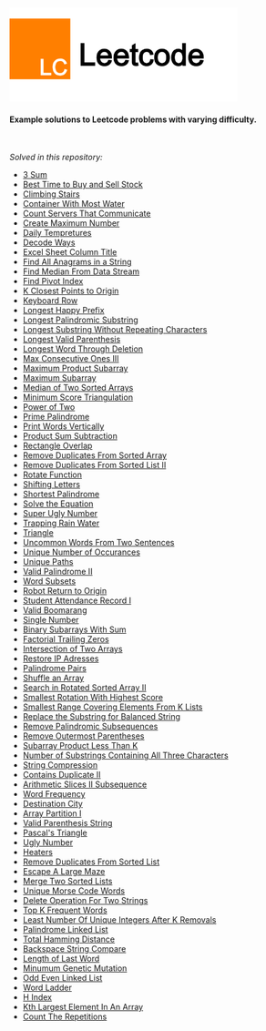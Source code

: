 <img src="https://raw.githubusercontent.com/hershyz/leetcode/master/logo.png"/>
<h4>Example solutions to Leetcode problems with varying difficulty.</h4>
<br>
<p><i>Solved in this repository:</i></p>
<ul>
  <li><a href="https://leetcode.com/problems/3sum/">3 Sum</a></li>
  <li><a href="https://leetcode.com/problems/best-time-to-buy-and-sell-stock/">Best Time to Buy and Sell Stock</a></li>
  <li><a href="https://leetcode.com/problems/climbing-stairs/">Climbing Stairs</a></li>
  <li><a href="https://leetcode.com/problems/container-with-most-water/">Container With Most Water</a></li>
  <li><a href="https://leetcode.com/problems/count-servers-that-communicate/">Count Servers That Communicate</a></li>
  <li><a href="https://leetcode.com/problems/create-maximum-number/">Create Maximum Number</a></li>
  <li><a href="https://leetcode.com/problems/daily-temperatures/">Daily Tempretures</a></li>
  <li><a href="https://leetcode.com/problems/decode-ways/">Decode Ways</a></li>
  <li><a href="https://leetcode.com/problems/excel-sheet-column-title/">Excel Sheet Column Title</a></li>
  <li><a href="https://leetcode.com/problems/find-all-anagrams-in-a-string/">Find All Anagrams in a String</a></li>
  <li><a href="https://leetcode.com/problems/find-median-from-data-stream/">Find Median From Data Stream</a></li>
  <li><a href="https://leetcode.com/problems/find-pivot-index/">Find Pivot Index</a></li>
  <li><a href="https://leetcode.com/problems/k-closest-points-to-origin/">K Closest Points to Origin</a></li>
  <li><a href="https://leetcode.com/problems/keyboard-row/">Keyboard Row</a></li>
  <li><a href="https://leetcode.com/problems/longest-happy-prefix/">Longest Happy Prefix</a></li>
  <li><a href="https://leetcode.com/problems/longest-palindromic-substring/">Longest Palindromic Substring</a></li>
  <li><a href="https://leetcode.com/problems/longest-substring-without-repeating-characters/">Longest Substring Without Repeating Characters</a></li>
  <li><a href="https://leetcode.com/problems/longest-valid-parentheses/">Longest Valid Parenthesis</a></li>
  <li><a href="https://leetcode.com/problems/longest-word-in-dictionary-through-deleting/">Longest Word Through Deletion</a></li>
  <li><a href="https://leetcode.com/problems/max-consecutive-ones-iii/">Max Consecutive Ones III</a></li>
  <li><a href="https://leetcode.com/problems/maximum-product-subarray/">Maximum Product Subarray</a></li>
  <li><a href="https://leetcode.com/problems/maximum-subarray/">Maximum Subarray</a></li>
  <li><a href="https://leetcode.com/problems/median-of-two-sorted-arrays/">Median of Two Sorted Arrays</a></li>
  <li><a href="https://leetcode.com/problems/minimum-score-triangulation-of-polygon/">Minimum Score Triangulation</a></li>
  <li><a href="https://leetcode.com/problems/power-of-two/">Power of Two</a></li>
  <li><a href="https://leetcode.com/problems/prime-palindrome/">Prime Palindrome</a></li>
  <li><a href="https://leetcode.com/problems/print-words-vertically/">Print Words Vertically</a></li>
  <li><a href="https://leetcode.com/problems/subtract-the-product-and-sum-of-digits-of-an-integer/">Product Sum Subtraction</a></li>
  <li><a href="https://leetcode.com/problems/rectangle-overlap/">Rectangle Overlap</a></li>
  <li><a href="https://leetcode.com/problems/remove-duplicates-from-sorted-array/">Remove Duplicates From Sorted Array</a></li>
  <li><a href="https://leetcode.com/problems/remove-duplicates-from-sorted-list-ii/">Remove Duplicates From Sorted List II</a></li>
  <li><a href="https://leetcode.com/problems/rotate-function/">Rotate Function</a></li>
  <li><a href="https://leetcode.com/problems/shifting-letters/">Shifting Letters</a></li>
  <li><a href="https://leetcode.com/problems/shortest-palindrome/">Shortest Palindrome</a></li>
  <li><a href="https://leetcode.com/problems/solve-the-equation/">Solve the Equation</a></li>
  <li><a href="https://leetcode.com/problems/super-ugly-number/">Super Ugly Number</a></li>
  <li><a href="https://leetcode.com/problems/trapping-rain-water/">Trapping Rain Water</a></li>
  <li><a href="https://leetcode.com/problems/triangle/">Triangle</a></li>
  <li><a href="https://leetcode.com/problems/uncommon-words-from-two-sentences/">Uncommon Words From Two Sentences</a></li>
  <li><a href="https://leetcode.com/problems/unique-number-of-occurrences/">Unique Number of Occurances</a></li>
  <li><a href="https://leetcode.com/problems/unique-paths/">Unique Paths</a></li>
  <li><a href="https://leetcode.com/problems/valid-palindrome-ii/">Valid Palindrome II</a></li>
  <li><a href="https://leetcode.com/problems/word-subsets/">Word Subsets</a></li>
  <li><a href="https://leetcode.com/problems/robot-return-to-origin/">Robot Return to Origin</a></li>
  <li><a href="https://leetcode.com/problems/student-attendance-record-i/">Student Attendance Record I</a></li>
  <li><a href="https://leetcode.com/problems/valid-boomerang/">Valid Boomarang</a></li>
  <li><a href="https://leetcode.com/problems/single-number/">Single Number</a></li>
  <li><a href="https://leetcode.com/problems/binary-subarrays-with-sum/">Binary Subarrays With Sum</a></li>
  <li><a href="https://leetcode.com/problems/factorial-trailing-zeroes/">Factorial Trailing Zeros</a></li>
  <li><a href="https://leetcode.com/problems/intersection-of-two-arrays/">Intersection of Two Arrays</a></li>
  <li><a href="https://leetcode.com/problems/restore-ip-addresses/">Restore IP Adresses</a></li>
  <li><a href="https://leetcode.com/problems/palindrome-pairs/">Palindrome Pairs</a></li>
  <li><a href="https://leetcode.com/problems/shuffle-an-array/">Shuffle an Array</a></li>
  <li><a href="https://leetcode.com/problems/search-in-rotated-sorted-array-ii/">Search in Rotated Sorted Array II</a></li>
  <li><a href="https://leetcode.com/problems/smallest-rotation-with-highest-score/">Smallest Rotation With Highest Score</a></li>
  <li><a href="https://leetcode.com/problems/smallest-range-covering-elements-from-k-lists/">Smallest Range Covering Elements From K Lists</a></li>
  <li><a href="https://leetcode.com/problems/replace-the-substring-for-balanced-string/">Replace the Substring for Balanced String</a></li>
  <li><a href="https://leetcode.com/problems/remove-palindromic-subsequences/">Remove Palindromic Subsequences</a></li>
  <li><a href="https://leetcode.com/problems/remove-outermost-parentheses/">Remove Outermost Parentheses</a></li>
  <li><a href="https://leetcode.com/problems/subarray-product-less-than-k/">Subarray Product Less Than K</a></li>
  <li><a href="https://leetcode.com/problems/number-of-substrings-containing-all-three-characters/">Number of Substrings Containing All Three Characters</a></li>
  <li><a href="https://leetcode.com/problems/string-compression/">String Compression</a></li>
  <li><a href="https://leetcode.com/problems/contains-duplicate-ii/">Contains Duplicate II</a></li>
  <li><a href="https://leetcode.com/problems/arithmetic-slices-ii-subsequence/">Arithmetic Slices II Subsequence</a></li>
  <li><a href="https://leetcode.com/problems/word-frequency/">Word Frequency</a></li>
  <li><a href="https://leetcode.com/problems/destination-city/">Destination City</a></li>
  <li><a href="https://leetcode.com/problems/array-partition-i/">Array Partition I</a></li>
  <li><a href="https://leetcode.com/problems/valid-parenthesis-string/">Valid Parenthesis String</a></li>
  <li><a href="https://leetcode.com/problems/pascals-triangle/">Pascal's Triangle</a></li>
  <li><a href="https://leetcode.com/problems/ugly-number/">Ugly Number</a></li>
  <li><a href="https://leetcode.com/problems/heaters/">Heaters</a></li>
  <li><a href="https://leetcode.com/problems/remove-duplicates-from-sorted-list/">Remove Duplicates From Sorted List</a></li>
  <li><a href="https://leetcode.com/problems/escape-a-large-maze/">Escape A Large Maze</a></li>
  <li><a href="https://leetcode.com/problems/merge-two-sorted-lists/">Merge Two Sorted Lists</a></li>
  <li><a href="https://leetcode.com/problems/unique-morse-code-words/">Unique Morse Code Words</a></li>
  <li><a href="https://leetcode.com/problems/delete-operation-for-two-strings/">Delete Operation For Two Strings</a></li>
  <li><a href="https://leetcode.com/problems/top-k-frequent-words/">Top K Frequent Words</a></li>
  <li><a href="https://leetcode.com/problems/least-number-of-unique-integers-after-k-removals/">Least Number Of Unique Integers After K Removals</a></li>
  <li><a href="https://leetcode.com/problems/palindrome-linked-list/">Palindrome Linked List</a></li>
  <li><a href="https://leetcode.com/problems/total-hamming-distance/">Total Hamming Distance</a></li>
  <li><a href="https://leetcode.com/problems/backspace-string-compare/">Backspace String Compare</a></li>
  <li><a href="https://leetcode.com/problems/length-of-last-word/">Length of Last Word</a></li>
  <li><a href="https://leetcode.com/problems/minimum-genetic-mutation/">Minumum Genetic Mutation</a></li>
  <li><a href="https://leetcode.com/problems/odd-even-linked-list/">Odd Even Linked List</a></li>
  <li><a href="https://leetcode.com/problems/word-ladder/">Word Ladder</a></li>
  <li><a href="https://leetcode.com/problems/h-index/">H Index</a></li>
  <li><a href="https://leetcode.com/problems/kth-largest-element-in-an-array/">Kth Largest Element In An Array</a></li>
  <li><a href="https://leetcode.com/problems/count-the-repetitions/">Count The Repetitions</a></li>
</ul>
